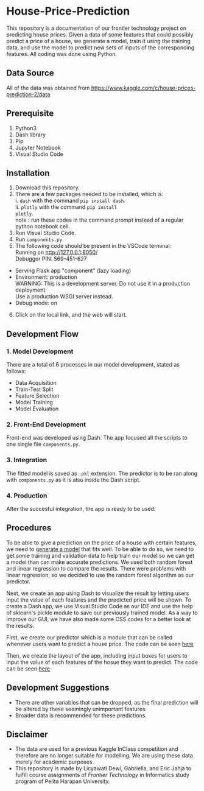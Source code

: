 # House-Price-Prediction

This repository is a documentation of our frontier technology project on predicting house prices. 
Given a data of some features that could possibly predict a price of a house, we generate a model, train it using the training data, and use the model to predict new sets of inputs of the corresponding features. All coding was done using Python.

## Data Source
All of the data was obtained from https://www.kaggle.com/c/house-prices-prediction-2/data

## Prerequisite
1. Python3
2. Dash library
3. Pip
4. Jupyter Notebook
5. Visual Studio Code

## Installation
1. Download this repository.<br>
2. There are a few packages needed to be installed, which is:<br>
    i.  <code>dash</code> with the command <code>pip install dash</code>.<br>
    ii. <code>plotly</code> with the command <code>pip install plotly</code>.<br>
note : run these codes in the command prompt instead of a regular python notebook cell.<br>
3. Run Visual Studio Code.<br>
4. Run <code>components.py</code>.<br>
5. The following code should be present in the VSCode terminal:<br>
Running on http://127.0.0.1:8050/ <br>
Debugger PIN: 569-451-627<br>
 * Serving Flask app "component" (lazy loading)<br>
 * Environment: production<br>
   WARNING: This is a development server. Do not use it in a production deployment.<br>
   Use a production WSGI server instead.<br>
 * Debug mode: on<br>
6. Click on the local link, and the web will start.<br>

## Development Flow
### 1. Model Development
There are a total of 6 processes in our model development, stated as follows:<br>
* Data Acquisition
* Train-Test Split
* Feature Selection
* Model Training
* Model Evaluation

### 2. Front-End Development
Front-end was developed using Dash. The app focused all the scripts to one single file <code>components.py</code>.
### 3. Integration
The fitted model is saved as <code>.pkl</code> extension. The predictor is to be ran along with <code>components.py</code> as it is also inside the Dash script.
### 4. Production
After the succesful integration, the app is ready to be used.

## Procedures
To be able to give a prediction on the price of a house with certain features, we need to [generate a model](https://github.com/gabyiman99/House-Price-Prediction/blob/master/HousePrice.ipynb) that fits well. To be able to do so, we need to get some training and validation data to help train our model so we can get a model than can make accurate predictions. We used both random forest and linear regression to compare the results. There were problems with linear regression, so we decided to use the random forest algorithm as our predictor.

Next, we create an app using Dash to visualize the result by letting users input the value of each features and the predicted price will be shown. To create a Dash app, we use Visual Studio Code as our IDE and use the help of sklearn's pickle module to save our previously trained model. As a way to  improve our GUI, we have also made some CSS codes for a better look at the results.

First, we create our predictor which is a module that can be called whenever users want to predict a house price. The code can be seen [here](https://github.com/gabyiman99/House-Price-Prediction/blob/master/model_predictor.py) 

Then, we create the layout of the app, including input boxes for users to input the value of each features of the hosue they want to predict. The code can be seen [here](https://github.com/gabyiman99/House-Price-Prediction/blob/master/component.py)

## Development Suggestions
- There are other variables that can be dropped, as the final prediction will be altered by these seemingly unimportant features.
- Broader data is recommended for these predictions.

## Disclaimer
- The data are used for a previous Kaggle InClass competition and therefore are no longer suitable for modelling. We are using these data merely for academic purposes.
- This repository is made by Licyawati Dewi, Gabriella, and Eric Jahja to fulfill course assignments of <i>Frontier Technology</i> in Informatics study program of Pelita Harapan University.
